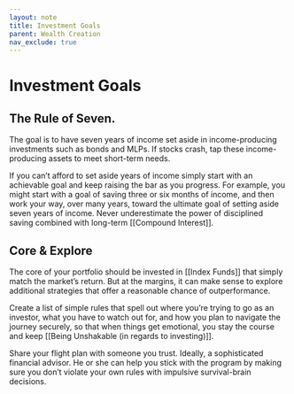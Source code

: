 ```yaml
---
layout: note
title: Investment Goals
parent: Wealth Creation
nav_exclude: true
---
```


# Investment Goals
## The Rule of Seven.
The goal is to have seven years of income set aside in income-producing investments such as bonds and MLPs. If stocks crash, tap these income-producing assets to meet short-term needs.

If you can’t afford to set aside years of income simply start with an achievable goal and keep raising the bar as you progress. For example, you might start with a goal of saving three or six months of income, and then work your way, over many years, toward the ultimate goal of setting aside seven years of income. Never underestimate the power of disciplined saving combined with long-term [[Compound Interest]].

## Core & Explore
The core of your portfolio should be invested in [[Index Funds]] that simply match the market’s return. But at the margins, it can make sense to explore additional strategies that offer a reasonable chance of outperformance.

Create a list of simple rules that spell out where you’re trying to go as an investor, what you have to watch out for, and how you plan to navigate the journey securely, so that when things get emotional, you stay the course and keep [[Being Unshakable (in regards to investing)]]. 

 Share your flight plan with someone you trust. Ideally, a sophisticated financial advisor. He or she can help you stick with the program by making sure you don’t violate your own rules with impulsive survival-brain decisions.

